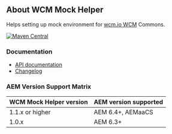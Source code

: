 ## About WCM Mock Helper

Helps setting up mock environment for [wcm.io WCM][wcmio-wcm] Commons.

[![Maven Central](https://maven-badges.herokuapp.com/maven-central/io.wcm/io.wcm.testing.wcm-io-mock.wcm/badge.svg)](https://maven-badges.herokuapp.com/maven-central/io.wcm/io.wcm.testing.wcm-io-mock.wcm)


### Documentation

* [API documentation](apidocs/)
* [Changelog](changes-report.html)


### AEM Version Support Matrix

|WCM Mock Helper version |AEM version supported
|------------------------|----------------------
|1.1.x or higher         |AEM 6.4+, AEMaaCS
|1.0.x                   |AEM 6.3+


[wcmio-wcm]: https://wcm.io/wcm/

